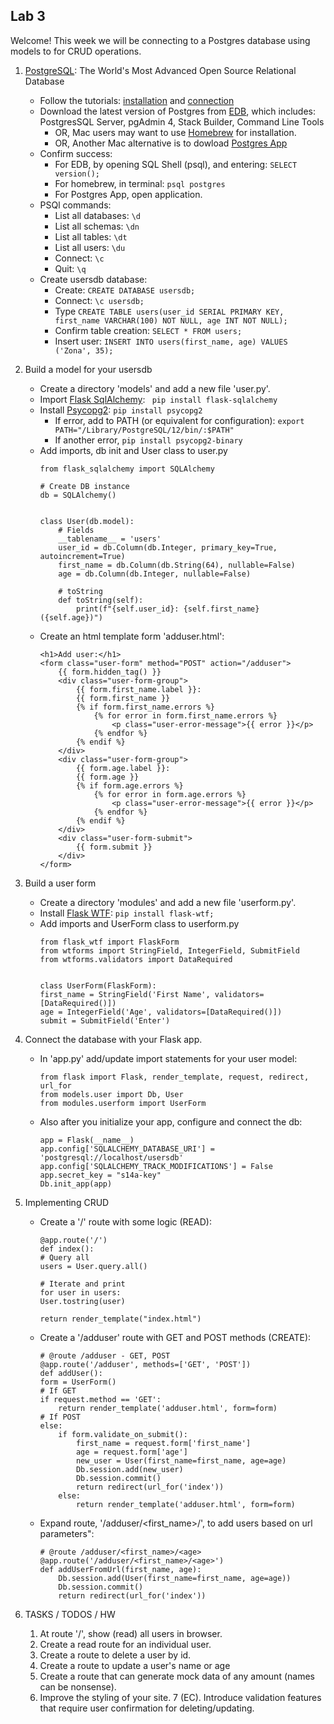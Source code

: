 ## Lab 3

Welcome! This week we will be connecting to a Postgres database using models to for CRUD operations.

1. [PostgreSQL](https://www.postgresql.org/): The World's Most Advanced Open Source Relational Database
    + Follow the tutorials: [installation](https://www.postgresqltutorial.com/install-postgresql/) and [connection](https://www.postgresqltutorial.com/connect-to-postgresql-database/)
    + Download the latest version of Postgres from [EDB](https://www.enterprisedb.com/downloads/postgres-postgresql-downloads), which includes: PostgresSQL Server, pgAdmin 4, Stack Builder, Command Line Tools
        + OR, Mac users may want to use [Homebrew](https://wiki.postgresql.org/wiki/Homebrew) for installation.
        + OR, Another Mac alternative is to dowload [Postgres App](https://postgresapp.com/)
    + Confirm success: 
        + For EDB, by opening SQL Shell (psql), and entering: `SELECT version();`
        + For homebrew, in terminal: `psql postgres`
        + For Postgres App, open application.
    + PSQl commands:
        + List all databases: `\d`
        + List all schemas: `\dn`
        + List all tables: `\dt`
        + List all users: `\du`
        + Connect: `\c`
        + Quit: `\q`
    + Create usersdb database:
        + Create: `CREATE DATABASE usersdb;`
        + Connect: `\c usersdb;`
        + Type `CREATE TABLE users(user_id SERIAL PRIMARY KEY, first_name VARCHAR(100) NOT NULL, age INT NOT NULL);`
        + Confirm table creation: `SELECT * FROM users;`
        + Insert user: `INSERT INTO users(first_name, age) VALUES ('Zona', 35);`
      
2. Build a model for your usersdb
    + Create a directory 'models' and add a new file 'user.py'.
    + Import [Flask SqlAlchemy](https://flask-sqlalchemy.palletsprojects.com/en/2.x/): ` pip install flask-sqlalchemy`
    + Install [Psycopg2](https://www.psycopg.org/docs/): `pip install psycopg2`
        + If error, add to PATH (or equivalent for configuration): `export PATH="/Library/PostgreSQL/12/bin/:$PATH"`
        + If another error, `pip install psycopg2-binary`
    + Add imports, db init and User class to user.py
        ```
        from flask_sqlalchemy import SQLAlchemy
        
        # Create DB instance
        db = SQLAlchemy()
        
        
        class User(db.model):
            # Fields
            __tablename__ = 'users'
            user_id = db.Column(db.Integer, primary_key=True, autoincrement=True)
            first_name = db.Column(db.String(64), nullable=False)
            age = db.Column(db.Integer, nullable=False)
        
            # toString
            def toString(self):
                print(f"{self.user_id}: {self.first_name} ({self.age})")
        ```
    + Create an html template form 'adduser.html':
        ```
        <h1>Add user:</h1>
        <form class="user-form" method="POST" action="/adduser">
            {{ form.hidden_tag() }}
            <div class="user-form-group">
                {{ form.first_name.label }}:
                {{ form.first_name }}
                {% if form.first_name.errors %}
                    {% for error in form.first_name.errors %}
                        <p class="user-error-message">{{ error }}</p>
                    {% endfor %}
                {% endif %}
            </div>
            <div class="user-form-group">
                {{ form.age.label }}:
                {{ form.age }}
                {% if form.age.errors %}
                    {% for error in form.age.errors %}
                        <p class="user-error-message">{{ error }}</p>
                    {% endfor %}
                {% endif %}
            </div>
            <div class="user-form-submit">
                {{ form.submit }}
            </div>
        </form>
        ```
    
3. Build a user form
    + Create a directory 'modules' and add a new file 'userform.py'.
    + Install [Flask WTF](https://flask-wtf.readthedocs.io/en/stable/): `pip install flask-wtf;`
    + Add imports and UserForm class to userform.py
        ```
        from flask_wtf import FlaskForm
        from wtforms import StringField, IntegerField, SubmitField
        from wtforms.validators import DataRequired
        
        
        class UserForm(FlaskForm):
        first_name = StringField('First Name', validators=[DataRequired()])
        age = IntegerField('Age', validators=[DataRequired()])
        submit = SubmitField('Enter')
        
        ```

4. Connect the database with your Flask app.
    + In 'app.py' add/update import statements for your user model:
        ```
        from flask import Flask, render_template, request, redirect, url_for
        from models.user import Db, User
        from modules.userform import UserForm
        ```
    + Also after you initialize your app, configure and connect the db: 
        ```
        app = Flask(__name__)
        app.config['SQLALCHEMY_DATABASE_URI'] = 'postgresql://localhost/usersdb'
        app.config['SQLALCHEMY_TRACK_MODIFICATIONS'] = False
        app.secret_key = "s14a-key"
        Db.init_app(app)
        ```
      
6. Implementing CRUD
    + Create a '/' route with some logic (READ):
        ```
        @app.route('/')
        def index():
        # Query all
        users = User.query.all()
        
        # Iterate and print
        for user in users:
        User.tostring(user)
        
        return render_template("index.html")
        ```
    + Create a '/adduser' route with GET and POST methods (CREATE):
        ```
        # @route /adduser - GET, POST
        @app.route('/adduser', methods=['GET', 'POST'])
        def addUser():
        form = UserForm()
        # If GET
        if request.method == 'GET':
            return render_template('adduser.html', form=form)
        # If POST
        else:
            if form.validate_on_submit():
                first_name = request.form['first_name']
                age = request.form['age']
                new_user = User(first_name=first_name, age=age)
                Db.session.add(new_user)
                Db.session.commit()
                return redirect(url_for('index'))
            else:
                return render_template('adduser.html', form=form)
        ```
    + Expand route, '/adduser/<first_name>/<age>', to add users based on url parameters":
        ```
        # @route /adduser/<first_name>/<age>
        @app.route('/adduser/<first_name>/<age>')
        def addUserFromUrl(first_name, age):
            Db.session.add(User(first_name=first_name, age=age))
            Db.session.commit()
            return redirect(url_for('index'))
        ```
    
7. TASKS / TODOS / HW
    1. At route '/', show (read) all users in browser.
    2. Create a read route for an individual user.
    3. Create a route to delete a user by id.
    4. Create a route to update a user's name or age
    5. Create a route that can generate mock data of any amount (names can be nonsense).
    6. Improve the styling of your site.
    7 (EC). Introduce validation features that require user confirmation for deleting/updating.
   
